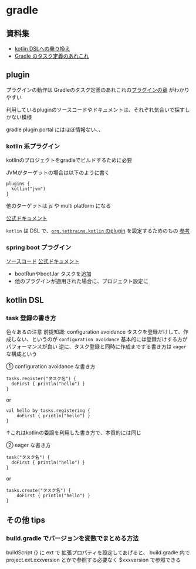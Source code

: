 

# gradle

## 資料集

- [kotlin DSLへの乗り換え](https://blog1.mammb.com/entry/2020/11/14/090000)
- [Gradle のタスク定義のあれこれ](https://qiita.com/opengl-8080/items/0a192b62ee87d8ac7578)

## plugin
プラグインの動作は
Gradleのタスク定義のあれこれの[プラグインの章](https://qiita.com/opengl-8080/items/0a192b62ee87d8ac7578#%E3%83%97%E3%83%A9%E3%82%B0%E3%82%A4%E3%83%B3) がわかりやすい

利用しているpluginのソースコードやドキュメントは、それぞれ気合いで探すしかない模様

gradle plugin portal にはほぼ情報ない、、



### kotlin 系プラグイン
kotlinのプロジェクトをgradleでビルドするために必要

JVMがターゲットの場合は以下のように書く
```
plugins {
  kotlin("jvm")
}
```
他のターゲットは js や multi platform になる

[公式ドキュメント](https://kotlinlang.org/docs/gradle.html#plugin-and-versions)

`kotlin` は DSL で、[`org.jetbrains.kotlin` のplugin]( https://plugins.gradle.org/search?term=org.jetbrains.kotlin
) を設定するためのもの
[参考](https://github.com/breandan/kotlin-dsl/blob/70aca202558f2f6e43cd8ead3ec95d669bfd7b33/buildSrc/src/main/kotlin/codegen/GenerateKotlinDependencyExtensions.kt#L78-L88)

### spring boot プラグイン
[ソースコード](https://github.com/spring-projects/spring-boot/tree/main/spring-boot-project/spring-boot-tools/spring-boot-gradle-plugin)
[公式ドキュメント](https://spring.pleiades.io/spring-boot/docs/current/gradle-plugin/reference/htmlsingle/)

- bootRunやbootJar タスクを追加
- 他のプラグインが適用された場合に、プロジェクト設定に



## kotlin DSL

### task 登録の書き方
色々あるの注意
前提知識: configuration avoidance
 タスクを登録だけして、作成しない、というのが `configuration avoidance` 
 基本的には登録だけする方がパフォーマンスが良い
逆に、タスク登録と同時に作成までする書き方は `eager` な構成という

① configuration avoidance な書き方 
```
tasks.register("タスク名") {  
  doFirst { println("hello") }
}  
```

or  
``` 
val hello by tasks.registering {  
    doFirst { println("hello") }
}
```
↑これはkotlinの委譲を利用した書き方で、本質的には同じ


② eager な書き方
```  
task("タスク名") {  
  doFirst { println("hello") }
}  
```
or
```
tasks.create("タスク名") {
    doFirst { println("hello") }
}
```


## その他 tips
###  build.gradle でバージョンを変数でまとめる方法

buildScript {} に ext で 拡張プロパティを設定してあげると、 build.gradle 内で project.ext.xxxversion とかで参照する必要なく $xxxversion で参照できる


<!--stackedit_data:
eyJoaXN0b3J5IjpbLTE2MzI3MTYyNjMsMTQ5Mzg5ODIzNSwtMT
c2MDIxMjQxOSwtMTkyMDcyNDc4MywtMTE2NTU4NTQzLC0yMDMx
ODA0NDI4LC05ODYwMjI1MzFdfQ==
-->